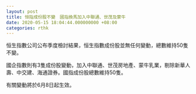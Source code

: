 ```yaml
---
layout: post
title: 恒指成份股不變　國指換馬加入中聯通、世茂及蒙牛
date: 2020-05-15 18:04:44.000000000 +08:00
categories: rthk
---
```


恒生指數公司公布季度檢討結果，恒生指數成份股並無任何變動，總數維持50隻不變。

國企指數則有3隻成份股變動，加入中聯通、世茂房地產、蒙牛乳業，剔除新華人壽、中交建、海通證券。國指成份股總數維持50隻。

有關變動將於6月8日起生效。
